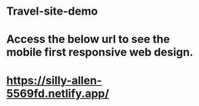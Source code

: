 # Travel-site-demo
# Access the below url to see the mobile first responsive web design.
# https://silly-allen-5569fd.netlify.app/
